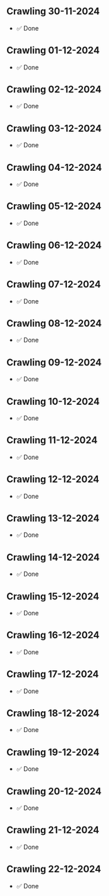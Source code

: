 
## Crawling 30-11-2024 
  - ✅ Done
## Crawling 01-12-2024 
  - ✅ Done
## Crawling 02-12-2024 
  - ✅ Done
## Crawling 03-12-2024 
  - ✅ Done
## Crawling 04-12-2024 
  - ✅ Done
## Crawling 05-12-2024 
  - ✅ Done
## Crawling 06-12-2024 
  - ✅ Done
## Crawling 07-12-2024 
  - ✅ Done
## Crawling 08-12-2024 
  - ✅ Done
## Crawling 09-12-2024 
  - ✅ Done
## Crawling 10-12-2024 
  - ✅ Done
## Crawling 11-12-2024 
  - ✅ Done
## Crawling 12-12-2024 
  - ✅ Done
## Crawling 13-12-2024 
  - ✅ Done
## Crawling 14-12-2024 
  - ✅ Done
## Crawling 15-12-2024 
  - ✅ Done
## Crawling 16-12-2024 
  - ✅ Done
## Crawling 17-12-2024 
  - ✅ Done
## Crawling 18-12-2024 
  - ✅ Done
## Crawling 19-12-2024 
  - ✅ Done
## Crawling 20-12-2024 
  - ✅ Done
## Crawling 21-12-2024 
  - ✅ Done
## Crawling 22-12-2024 
  - ✅ Done
